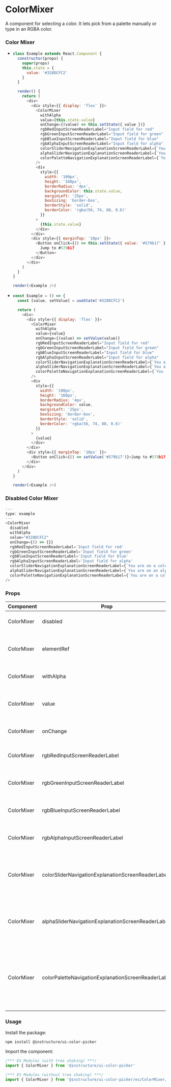 # ColorMixer


A component for selecting a color. It lets pick from a palette manually or type in an RGBA color.

### Color Mixer

- ```js
  class Example extends React.Component {
    constructor(props) {
      super(props)
      this.state = {
        value: '#328DCFC2'
      }
    }

    render() {
      return (
        <div>
          <div style={{ display: 'flex' }}>
            <ColorMixer
              withAlpha
              value={this.state.value}
              onChange={(value) => this.setState({ value })}
              rgbRedInputScreenReaderLabel="Input field for red"
              rgbGreenInputScreenReaderLabel="Input field for green"
              rgbBlueInputScreenReaderLabel="Input field for blue"
              rgbAlphaInputScreenReaderLabel="Input field for alpha"
              colorSliderNavigationExplanationScreenReaderLabel={`You are on a color slider. To navigate the slider left or right, use the 'A' and 'D' buttons respectively`}
              alphaSliderNavigationExplanationScreenReaderLabel={`You are on an alpha slider. To navigate the slider left or right, use the 'A' and 'D' buttons respectively`}
              colorPaletteNavigationExplanationScreenReaderLabel={`You are on a color palette. To navigate on the palette up, left, down or right, use the 'W', 'A', 'S' and 'D' buttons respectively`}
            />
            <div
              style={{
                width: '100px',
                height: '160px',
                borderRadius: '4px',
                backgroundColor: this.state.value,
                marginLeft: '25px',
                boxSizing: 'border-box',
                borderStyle: 'solid',
                borderColor: 'rgba(56, 74, 88, 0.6)'
              }}
            >
              {this.state.value}
            </div>
          </div>
          <div style={{ marginTop: '10px' }}>
            <Button onClick={() => this.setState({ value: '#579b17' })}>
              Jump to #579b17
            </Button>
          </div>
        </div>
      )
    }
  }

  render(<Example />)
  ```

- ```js
  const Example = () => {
    const [value, setValue] = useState('#328DCFC2')

    return (
      <div>
        <div style={{ display: 'flex' }}>
          <ColorMixer
            withAlpha
            value={value}
            onChange={(value) => setValue(value)}
            rgbRedInputScreenReaderLabel="Input field for red"
            rgbGreenInputScreenReaderLabel="Input field for green"
            rgbBlueInputScreenReaderLabel="Input field for blue"
            rgbAlphaInputScreenReaderLabel="Input field for alpha"
            colorSliderNavigationExplanationScreenReaderLabel={`You are on a color slider. To navigate the slider left or right, use the 'A' and 'D' buttons respectively`}
            alphaSliderNavigationExplanationScreenReaderLabel={`You are on an alpha slider. To navigate the slider left or right, use the 'A' and 'D' buttons respectively`}
            colorPaletteNavigationExplanationScreenReaderLabel={`You are on a color palette. To navigate on the palette up, left, down or right, use the 'W', 'A', 'S' and 'D' buttons respectively`}
          />
          <div
            style={{
              width: '100px',
              height: '160px',
              borderRadius: '4px',
              backgroundColor: value,
              marginLeft: '25px',
              boxSizing: 'border-box',
              borderStyle: 'solid',
              borderColor: 'rgba(56, 74, 88, 0.6)'
            }}
          >
            {value}
          </div>
        </div>
        <div style={{ marginTop: '10px' }}>
          <Button onClick={() => setValue('#579b17')}>Jump to #579b17</Button>
        </div>
      </div>
    )
  }

  render(<Example />)
  ```

### Disabled Color Mixer

```js
---
type: example
---
<ColorMixer
  disabled
  withAlpha
  value="#328DCFC2"
  onChange={() => {}}
  rgbRedInputScreenReaderLabel='Input field for red'
  rgbGreenInputScreenReaderLabel='Input field for green'
  rgbBlueInputScreenReaderLabel='Input field for blue'
  rgbAlphaInputScreenReaderLabel='Input field for alpha'
  colorSliderNavigationExplanationScreenReaderLabel={`You are on a color slider. To navigate the slider left or right, use the 'A' and 'D' buttons respectively`}
  alphaSliderNavigationExplanationScreenReaderLabel={`You are on an alpha slider. To navigate the slider left or right, use the 'A' and 'D' buttons respectively`}
  colorPaletteNavigationExplanationScreenReaderLabel={`You are on a color palette. To navigate on the palette up, left, down or right, use the 'W', 'A', 'S' and 'D' buttons respectively`}
/>

```


### Props

| Component | Prop | Type | Required | Default | Description |
|-----------|------|------|----------|---------|-------------|
| ColorMixer | disabled | `bool` | No | `false` | Makes the component uninteractable |
| ColorMixer | elementRef | `(element: Element \| null) => void` | No | - | Provides a reference to the component's underlying html element. |
| ColorMixer | withAlpha | `bool` | No | `false` | Toggles alpha. If true, alpha slider will appear |
| ColorMixer | value | `string` | No | `'#000'` | Sets the value of the component. If changes, the color changes inside the component as well |
| ColorMixer | onChange | `(hex: string) => void` | Yes | - | Gets called each time the color changes |
| ColorMixer | rgbRedInputScreenReaderLabel | `string` | Yes | - | screenReaderLabel for the RGBA input's red input field |
| ColorMixer | rgbGreenInputScreenReaderLabel | `string` | Yes | - | screenReaderLabel for the RGBA input's green input field |
| ColorMixer | rgbBlueInputScreenReaderLabel | `string` | Yes | - | screenReaderLabel for the RGBA input's blue input field |
| ColorMixer | rgbAlphaInputScreenReaderLabel | `string` | Yes | - | screenReaderLabel for the RGBA input's alpha input field |
| ColorMixer | colorSliderNavigationExplanationScreenReaderLabel | `string` | Yes | - | screenReaderLabel for the color slider. It should explain how to navigate the slider with the keyboard ('A' for left, 'D' for right) |
| ColorMixer | alphaSliderNavigationExplanationScreenReaderLabel | `string` | Yes | - | screenReaderLabel for the alpha slider. It should explain how to navigate the slider with the keyboard ('A' for left, 'D' for right) |
| ColorMixer | colorPaletteNavigationExplanationScreenReaderLabel | `string` | Yes | - | screenReaderLabel for the color palette. It should explain how to navigate the palette with the keyboard ('W' for up, 'A' for left, 'S' for down and 'D' for right) |

### Usage

Install the package:

```shell
npm install @instructure/ui-color-picker
```

Import the component:

```javascript
/*** ES Modules (with tree shaking) ***/
import { ColorMixer } from '@instructure/ui-color-picker'

/*** ES Modules (without tree shaking) ***/
import { ColorMixer } from '@instructure/ui-color-picker/es/ColorMixer/index'
```

